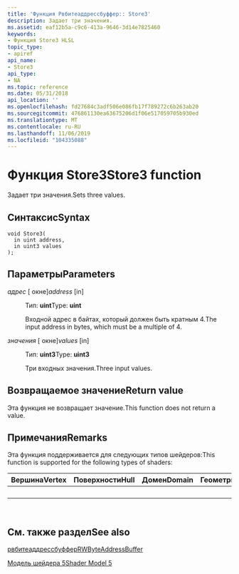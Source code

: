 ```yaml
---
title: 'Функция Рвбитеаддрессбуффер:: Store3'
description: Задает три значения.
ms.assetid: eaf12b5a-c9c6-413a-9646-3d14e7825460
keywords:
- Функция Store3 HLSL
topic_type:
- apiref
api_name:
- Store3
api_type:
- NA
ms.topic: reference
ms.date: 05/31/2018
api_location: ''
ms.openlocfilehash: fd27684c3adf506e086fb17f789272c6b263ab20
ms.sourcegitcommit: 476861130ea63675206d1f06e517059705b930ed
ms.translationtype: MT
ms.contentlocale: ru-RU
ms.lasthandoff: 11/06/2019
ms.locfileid: "104335088"
---
```

# <a name="store3-function"></a><span data-ttu-id="ed158-104">Функция Store3</span><span class="sxs-lookup"><span data-stu-id="ed158-104">Store3 function</span></span>

<span data-ttu-id="ed158-105">Задает три значения.</span><span class="sxs-lookup"><span data-stu-id="ed158-105">Sets three values.</span></span>

## <a name="syntax"></a><span data-ttu-id="ed158-106">Синтаксис</span><span class="sxs-lookup"><span data-stu-id="ed158-106">Syntax</span></span>

``` syntax
void Store3(
  in uint address,
  in uint3 values
);
```

## <a name="parameters"></a><span data-ttu-id="ed158-107">Параметры</span><span class="sxs-lookup"><span data-stu-id="ed158-107">Parameters</span></span>

<dl> <dt>

<span data-ttu-id="ed158-108">*адрес* \[ окне\]</span><span class="sxs-lookup"><span data-stu-id="ed158-108">*address* \[in\]</span></span>
</dt> <dd>

<span data-ttu-id="ed158-109">Тип: **uint**</span><span class="sxs-lookup"><span data-stu-id="ed158-109">Type: **uint**</span></span>

<span data-ttu-id="ed158-110">Входной адрес в байтах, который должен быть кратным 4.</span><span class="sxs-lookup"><span data-stu-id="ed158-110">The input address in bytes, which must be a multiple of 4.</span></span>

</dd> <dt>

<span data-ttu-id="ed158-111">*значения* \[ окне\]</span><span class="sxs-lookup"><span data-stu-id="ed158-111">*values* \[in\]</span></span>
</dt> <dd>

<span data-ttu-id="ed158-112">Тип: **uint3**</span><span class="sxs-lookup"><span data-stu-id="ed158-112">Type: **uint3**</span></span>

<span data-ttu-id="ed158-113">Три входных значения.</span><span class="sxs-lookup"><span data-stu-id="ed158-113">Three input values.</span></span>

</dd> </dl>

## <a name="return-value"></a><span data-ttu-id="ed158-114">Возвращаемое значение</span><span class="sxs-lookup"><span data-stu-id="ed158-114">Return value</span></span>

<span data-ttu-id="ed158-115">Эта функция не возвращает значение.</span><span class="sxs-lookup"><span data-stu-id="ed158-115">This function does not return a value.</span></span>

## <a name="remarks"></a><span data-ttu-id="ed158-116">Примечания</span><span class="sxs-lookup"><span data-stu-id="ed158-116">Remarks</span></span>

<span data-ttu-id="ed158-117">Эта функция поддерживается для следующих типов шейдеров:</span><span class="sxs-lookup"><span data-stu-id="ed158-117">This function is supported for the following types of shaders:</span></span>



| <span data-ttu-id="ed158-118">Вершина</span><span class="sxs-lookup"><span data-stu-id="ed158-118">Vertex</span></span> | <span data-ttu-id="ed158-119">Поверхности</span><span class="sxs-lookup"><span data-stu-id="ed158-119">Hull</span></span> | <span data-ttu-id="ed158-120">Домен</span><span class="sxs-lookup"><span data-stu-id="ed158-120">Domain</span></span> | <span data-ttu-id="ed158-121">Геометрия</span><span class="sxs-lookup"><span data-stu-id="ed158-121">Geometry</span></span> | <span data-ttu-id="ed158-122">Пиксель</span><span class="sxs-lookup"><span data-stu-id="ed158-122">Pixel</span></span> | <span data-ttu-id="ed158-123">Вычисления</span><span class="sxs-lookup"><span data-stu-id="ed158-123">Compute</span></span> |
|--------|------|--------|----------|-------|---------|
|        |      |        |          | <span data-ttu-id="ed158-124">x</span><span class="sxs-lookup"><span data-stu-id="ed158-124">x</span></span>     | <span data-ttu-id="ed158-125">x</span><span class="sxs-lookup"><span data-stu-id="ed158-125">x</span></span>       |



 

## <a name="see-also"></a><span data-ttu-id="ed158-126">См. также раздел</span><span class="sxs-lookup"><span data-stu-id="ed158-126">See also</span></span>

<dl> <dt>

[<span data-ttu-id="ed158-127">рвбитеаддрессбуффер</span><span class="sxs-lookup"><span data-stu-id="ed158-127">RWByteAddressBuffer</span></span>](sm5-object-rwbyteaddressbuffer.md)
</dt> <dt>

[<span data-ttu-id="ed158-128">Модель шейдера 5</span><span class="sxs-lookup"><span data-stu-id="ed158-128">Shader Model 5</span></span>](d3d11-graphics-reference-sm5.md)
</dt> </dl>

 

 




